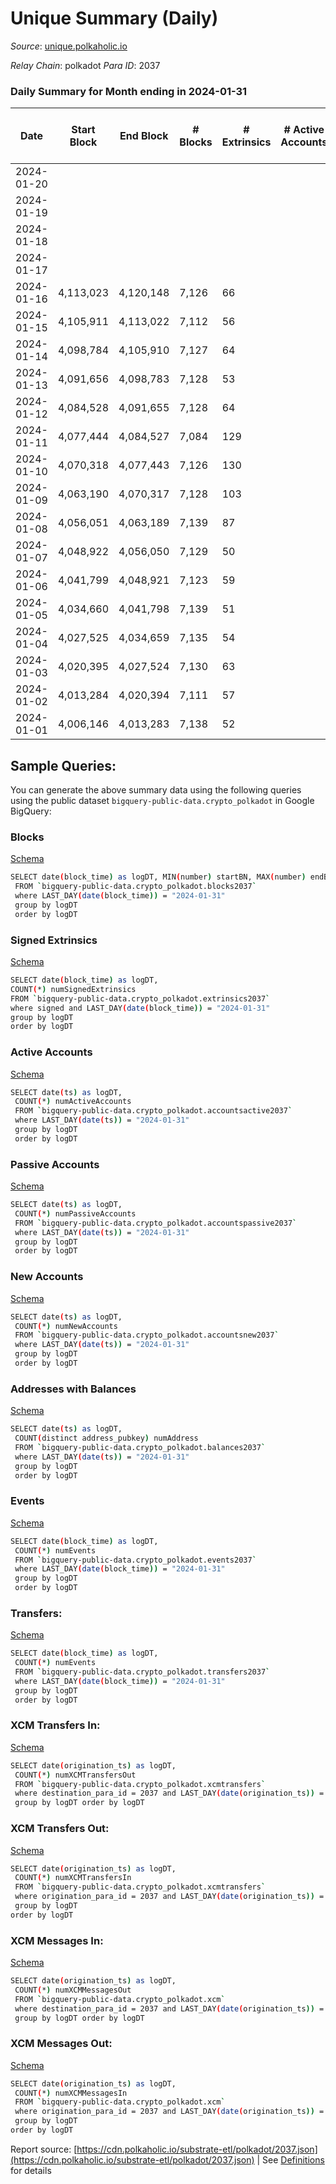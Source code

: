 # Unique Summary (Daily)

_Source_: [unique.polkaholic.io](https://unique.polkaholic.io)

*Relay Chain*: polkadot
*Para ID*: 2037



### Daily Summary for Month ending in 2024-01-31


| Date    | Start Block | End Block | # Blocks | # Extrinsics | # Active Accounts | # Passive Accounts | # New Accounts | # Addresses | # Events  | # Transfers ($USD) | # XCM Transfers In ($USD) | # XCM Transfers Out ($USD) | # XCM In | # XCM Out | Issues |
|---------|-------------|-----------|----------|--------------|-------------------|--------------------|----------------|-------------|-----------|--------------------|---------------------------|----------------------------|----------|-----------|--------|
| 2024-01-20 |  |  |  |  |  |  |  |  |  |   |   |   |  |  |  |
| 2024-01-19 |  |  |  |  |  |  |  | 33,290 |  |   |   |   |  |  |  |
| 2024-01-18 |  |  |  |  |  |  |  | 33,284 |  |   |   |   |  |  |  |
| 2024-01-17 |  |  |  |  |  |  |  | 33,281 |  |   |   |   |  |  |  |
| 2024-01-16 | 4,113,023 | 4,120,148 | 7,126 | 66 |  |  |  | 33,272 | 19,652 | 1,413  | 10  | 8  | 3 | 7 |  |
| 2024-01-15 | 4,105,911 | 4,113,022 | 7,112 | 56 |  |  |  | 33,269 | 19,493 | 1,387  | 3  |   | 3 |  |  |
| 2024-01-14 | 4,098,784 | 4,105,910 | 7,127 | 64 |  |  |  | 33,268 | 19,613 | 1,398  | 6  | 2  | 7 | 3 |  |
| 2024-01-13 | 4,091,656 | 4,098,783 | 7,128 | 53 |  |  |  | 33,262 | 19,484 | 1,394  |   | 5  | 2 | 7 |  |
| 2024-01-12 | 4,084,528 | 4,091,655 | 7,128 | 64 |  |  |  | 33,259 | 19,590 | 1,406  | 12  | 4  | 16 | 8 |  |
| 2024-01-11 | 4,077,444 | 4,084,527 | 7,084 | 129 |  |  |  | 33,259 | 19,919 | 1,417  | 23  | 5  | 29 | 10 |  |
| 2024-01-10 | 4,070,318 | 4,077,443 | 7,126 | 130 |  |  |  | 33,259 | 20,025 | 1,425  | 18  | 18  | 27 | 27 |  |
| 2024-01-09 | 4,063,190 | 4,070,317 | 7,128 | 103 |  |  |  | 33,253 | 19,824 | 1,402  | 7  | 11  | 14 | 18 |  |
| 2024-01-08 | 4,056,051 | 4,063,189 | 7,139 | 87 |  |  |  | 33,249 | 19,702 | 1,378  | 15  | 4  | 17 | 6 |  |
| 2024-01-07 | 4,048,922 | 4,056,050 | 7,129 | 50 |  |  |  | 33,244 | 19,372 | 1,347  | 2  |   | 2 |  |  |
| 2024-01-06 | 4,041,799 | 4,048,921 | 7,123 | 59 |  |  |  | 33,244 | 19,443 | 1,353  | 5  | 1  | 6 | 2 |  |
| 2024-01-05 | 4,034,660 | 4,041,798 | 7,139 | 51 |  |  |  | 33,241 | 19,411 | 1,349  |   | 2  | 2 | 4 |  |
| 2024-01-04 | 4,027,525 | 4,034,659 | 7,135 | 54 |  |  |  | 33,240 | 19,438 | 1,352  | 13  |   | 13 | 1 |  |
| 2024-01-03 | 4,020,395 | 4,027,524 | 7,130 | 63 |  |  |  | 33,238 | 19,445 | 1,346  | 7  | 4  | 8 | 5 |  |
| 2024-01-02 | 4,013,284 | 4,020,394 | 7,111 | 57 |  |  |  | 33,234 | 19,362 | 1,332  | 2  | 3  | 6 | 7 |  |
| 2024-01-01 | 4,006,146 | 4,013,283 | 7,138 | 52 |  |  |  | 33,233 | 19,371 | 1,332  | 6  | 7  | 6 | 5 |  |

## Sample Queries:
You can generate the above summary data using the following queries using the public dataset `bigquery-public-data.crypto_polkadot` in Google BigQuery:


### Blocks 

[Schema](https://github.com/colorfulnotion/substrate-etl/blob/main/schema/blocks.json)

```bash
SELECT date(block_time) as logDT, MIN(number) startBN, MAX(number) endBN, COUNT(*) numBlocks 
 FROM `bigquery-public-data.crypto_polkadot.blocks2037`  
 where LAST_DAY(date(block_time)) = "2024-01-31" 
 group by logDT 
 order by logDT
```

### Signed Extrinsics 

[Schema](https://github.com/colorfulnotion/substrate-etl/blob/main/schema/extrinsics.json)

```bash
SELECT date(block_time) as logDT, 
COUNT(*) numSignedExtrinsics 
FROM `bigquery-public-data.crypto_polkadot.extrinsics2037`  
where signed and LAST_DAY(date(block_time)) = "2024-01-31" 
group by logDT 
order by logDT
```

### Active Accounts 

[Schema](https://github.com/colorfulnotion/substrate-etl/blob/main/schema/accountsactive.json)

```bash
SELECT date(ts) as logDT, 
 COUNT(*) numActiveAccounts 
 FROM `bigquery-public-data.crypto_polkadot.accountsactive2037` 
 where LAST_DAY(date(ts)) = "2024-01-31" 
 group by logDT 
 order by logDT
```

### Passive Accounts 

[Schema](https://github.com/colorfulnotion/substrate-etl/blob/main/schema/accountspassive.json)

```bash
SELECT date(ts) as logDT, 
 COUNT(*) numPassiveAccounts 
 FROM `bigquery-public-data.crypto_polkadot.accountspassive2037` 
 where LAST_DAY(date(ts)) = "2024-01-31" 
 group by logDT 
 order by logDT
```

### New Accounts 

[Schema](https://github.com/colorfulnotion/substrate-etl/blob/main/schema/accountsnew.json)

```bash
SELECT date(ts) as logDT, 
 COUNT(*) numNewAccounts 
 FROM `bigquery-public-data.crypto_polkadot.accountsnew2037` 
 where LAST_DAY(date(ts)) = "2024-01-31" 
 group by logDT
 order by logDT
```

### Addresses with Balances 

[Schema](https://github.com/colorfulnotion/substrate-etl/blob/main/schema/balances.json)

```bash
SELECT date(ts) as logDT,
 COUNT(distinct address_pubkey) numAddress 
 FROM `bigquery-public-data.crypto_polkadot.balances2037` 
 where LAST_DAY(date(ts)) = "2024-01-31" 
 group by logDT 
 order by logDT
```

### Events 

[Schema](https://github.com/colorfulnotion/substrate-etl/blob/main/schema/events.json)

```bash
SELECT date(block_time) as logDT, 
 COUNT(*) numEvents 
 FROM `bigquery-public-data.crypto_polkadot.events2037` 
 where LAST_DAY(date(block_time)) = "2024-01-31" 
 group by logDT 
 order by logDT
```

### Transfers:

[Schema](https://github.com/colorfulnotion/substrate-etl/blob/main/schema/transfers.json)

```bash
SELECT date(block_time) as logDT, 
 COUNT(*) numEvents 
 FROM `bigquery-public-data.crypto_polkadot.transfers2037` 
 where LAST_DAY(date(block_time)) = "2024-01-31" 
 group by logDT 
 order by logDT
```

### XCM Transfers In: 

[Schema](https://github.com/colorfulnotion/substrate-etl/blob/main/schema/xcmtransfers.json)

```bash
SELECT date(origination_ts) as logDT, 
 COUNT(*) numXCMTransfersOut 
 FROM `bigquery-public-data.crypto_polkadot.xcmtransfers` 
 where destination_para_id = 2037 and LAST_DAY(date(origination_ts)) = "2024-01-31" 
 group by logDT order by logDT
```

### XCM Transfers Out: 

[Schema](https://github.com/colorfulnotion/substrate-etl/blob/main/schema/xcmtransfers.json)

```bash
SELECT date(origination_ts) as logDT, 
 COUNT(*) numXCMTransfersIn 
 FROM `bigquery-public-data.crypto_polkadot.xcmtransfers` 
 where origination_para_id = 2037 and LAST_DAY(date(origination_ts)) = "2024-01-31" 
 group by logDT 
order by logDT
```

### XCM Messages In: 

[Schema](https://github.com/colorfulnotion/substrate-etl/blob/main/schema/xcm.json)

```bash
SELECT date(origination_ts) as logDT, 
 COUNT(*) numXCMMessagesOut 
 FROM `bigquery-public-data.crypto_polkadot.xcm` 
 where destination_para_id = 2037 and LAST_DAY(date(origination_ts)) = "2024-01-31" 
 group by logDT order by logDT
```

### XCM Messages Out: 

[Schema](https://github.com/colorfulnotion/substrate-etl/blob/main/schema/xcm.json)

```bash
SELECT date(origination_ts) as logDT, 
 COUNT(*) numXCMMessagesIn 
 FROM `bigquery-public-data.crypto_polkadot.xcm` 
 where origination_para_id = 2037 and LAST_DAY(date(origination_ts)) = "2024-01-31" 
 group by logDT 
order by logDT
```


Report source: [https://cdn.polkaholic.io/substrate-etl/polkadot/2037.json](https://cdn.polkaholic.io/substrate-etl/polkadot/2037.json) | See [Definitions](/DEFINITIONS.md) for details

